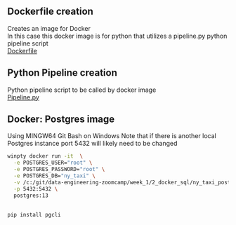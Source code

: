 ## Dockerfile creation

Creates an image for Docker  
In this case this docker image is for python that utilizes a pipeline.py python pipeline script  
[Dockerfile](https://github.com/TylerJSimpson/data_engineering_zoomcamp/blob/main/week_1/Dockerfile)

## Python Pipeline creation

Python pipeline script to be called by docker image  
[Pipeline.py](https://github.com/TylerJSimpson/data_engineering_zoomcamp/blob/main/week_1/pipeline.py)

## Docker: Postgres image

Using MINGW64 Git Bash on Windows
Note that if there is another local Postgres instance port 5432 will likely need to be changed

```bash
winpty docker run -it  \
  -e POSTGRES_USER="root" \
  -e POSTGRES_PASSWORD="root" \
  -e POSTGRES_DB="ny_taxi" \
  -v /c:/git/data-engineering-zoomcamp/week_1/2_docker_sql/ny_taxi_postgres_data:/var/lib/postgresql/data \
  -p 5432:5432 \
  postgres:13
```
## 

```bash
pip install pgcli
```
